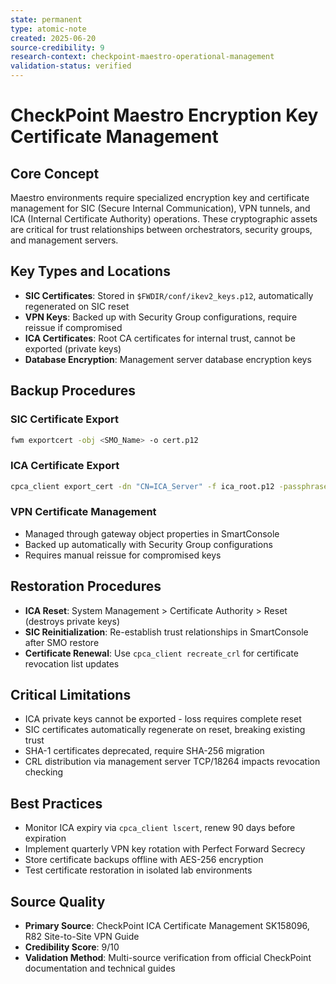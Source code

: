 ```yaml
---
state: permanent
type: atomic-note
created: 2025-06-20
source-credibility: 9
research-context: checkpoint-maestro-operational-management
validation-status: verified
---
```


# CheckPoint Maestro Encryption Key Certificate Management

## Core Concept
Maestro environments require specialized encryption key and certificate management for SIC (Secure Internal Communication), VPN tunnels, and ICA (Internal Certificate Authority) operations. These cryptographic assets are critical for trust relationships between orchestrators, security groups, and management servers.

## Key Types and Locations
- **SIC Certificates**: Stored in `$FWDIR/conf/ikev2_keys.p12`, automatically regenerated on SIC reset
- **VPN Keys**: Backed up with Security Group configurations, require reissue if compromised
- **ICA Certificates**: Root CA certificates for internal trust, cannot be exported (private keys)
- **Database Encryption**: Management server database encryption keys

## Backup Procedures
### SIC Certificate Export
```bash
fwm exportcert -obj <SMO_Name> -o cert.p12
```

### ICA Certificate Export
```bash
cpca_client export_cert -dn "CN=ICA_Server" -f ica_root.p12 -passphrase "encrypt123"
```

### VPN Certificate Management
- Managed through gateway object properties in SmartConsole
- Backed up automatically with Security Group configurations
- Requires manual reissue for compromised keys

## Restoration Procedures
- **ICA Reset**: System Management > Certificate Authority > Reset (destroys private keys)
- **SIC Reinitialization**: Re-establish trust relationships in SmartConsole after SMO restore
- **Certificate Renewal**: Use `cpca_client recreate_crl` for certificate revocation list updates

## Critical Limitations
- ICA private keys cannot be exported - loss requires complete reset
- SIC certificates automatically regenerate on reset, breaking existing trust
- SHA-1 certificates deprecated, require SHA-256 migration
- CRL distribution via management server TCP/18264 impacts revocation checking

## Best Practices
- Monitor ICA expiry via `cpca_client lscert`, renew 90 days before expiration
- Implement quarterly VPN key rotation with Perfect Forward Secrecy
- Store certificate backups offline with AES-256 encryption
- Test certificate restoration in isolated lab environments

## Source Quality
- **Primary Source**: CheckPoint ICA Certificate Management SK158096, R82 Site-to-Site VPN Guide
- **Credibility Score**: 9/10
- **Validation Method**: Multi-source verification from official CheckPoint documentation and technical guides